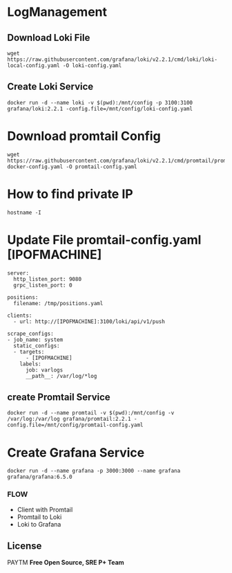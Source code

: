 # LogManagement
## Download Loki File
```
wget https://raw.githubusercontent.com/grafana/loki/v2.2.1/cmd/loki/loki-local-config.yaml -O loki-config.yaml
```
## Create Loki Service
```
docker run -d --name loki -v $(pwd):/mnt/config -p 3100:3100 grafana/loki:2.2.1 -config.file=/mnt/config/loki-config.yaml
```
# Download promtail Config
```
wget https://raw.githubusercontent.com/grafana/loki/v2.2.1/cmd/promtail/promtail-docker-config.yaml -O promtail-config.yaml
```
# How to find private IP
```
hostname -I
```
# Update File promtail-config.yaml [IPOFMACHINE]
```
server:
  http_listen_port: 9080
  grpc_listen_port: 0

positions:
  filename: /tmp/positions.yaml

clients:
  - url: http://[IPOFMACHINE]:3100/loki/api/v1/push

scrape_configs:
- job_name: system
  static_configs:
  - targets:
      - [IPOFMACHINE]
    labels:
      job: varlogs
      __path__: /var/log/*log
```
## create Promtail Service
```
docker run -d --name promtail -v $(pwd):/mnt/config -v /var/log:/var/log grafana/promtail:2.2.1 -config.file=/mnt/config/promtail-config.yaml
```
# Create Grafana Service
```
docker run -d --name grafana -p 3000:3000 --name grafana grafana/grafana:6.5.0
```

### FLOW
 - Client with Promtail
 - Promtail to Loki
 - Loki to Grafana

License
----
PAYTM
**Free Open Source, SRE P+ Team**
